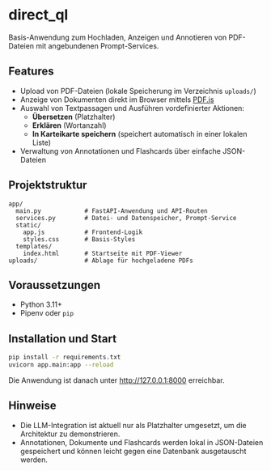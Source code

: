 # direct_ql

Basis-Anwendung zum Hochladen, Anzeigen und Annotieren von PDF-Dateien mit angebundenen Prompt-Services.

## Features

- Upload von PDF-Dateien (lokale Speicherung im Verzeichnis `uploads/`)
- Anzeige von Dokumenten direkt im Browser mittels [PDF.js](https://mozilla.github.io/pdf.js/)
- Auswahl von Textpassagen und Ausführen vordefinierter Aktionen:
  - **Übersetzen** (Platzhalter)
  - **Erklären** (Wortanzahl)
  - **In Karteikarte speichern** (speichert automatisch in einer lokalen Liste)
- Verwaltung von Annotationen und Flashcards über einfache JSON-Dateien

## Projektstruktur

```
app/
  main.py            # FastAPI-Anwendung und API-Routen
  services.py        # Datei- und Datenspeicher, Prompt-Service
  static/
    app.js           # Frontend-Logik
    styles.css       # Basis-Styles
  templates/
    index.html       # Startseite mit PDF-Viewer
uploads/             # Ablage für hochgeladene PDFs
```

## Voraussetzungen

- Python 3.11+
- Pipenv oder `pip`

## Installation und Start

```bash
pip install -r requirements.txt
uvicorn app.main:app --reload
```

Die Anwendung ist danach unter http://127.0.0.1:8000 erreichbar.

## Hinweise

- Die LLM-Integration ist aktuell nur als Platzhalter umgesetzt, um die Architektur zu demonstrieren.
- Annotationen, Dokumente und Flashcards werden lokal in JSON-Dateien gespeichert und können leicht gegen eine Datenbank ausgetauscht werden.

